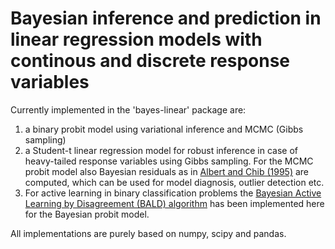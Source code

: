 # Bayesian inference and prediction in linear regression models with continous and discrete response variables

Currently implemented in the 'bayes-linear' package are: 

1. a binary probit model using variational inference and MCMC (Gibbs sampling) 
2. a Student-t linear regression model for robust inference in case of heavy-tailed response variables using Gibbs sampling. For the MCMC probit model also Bayesian residuals as in [Albert and Chib (1995)](https://apps.olin.wustl.edu/faculty/chib/papers/albertchib95.pdf) are computed, which can be used for model diagnosis, outlier detection etc. 
3. For active learning in binary classification problems the [Bayesian Active Learning by Disagreement (BALD) algorithm](https://arxiv.org/abs/1112.5745) has been implemented here for the Bayesian probit model.

All implementations are purely based on numpy, scipy and pandas.    
